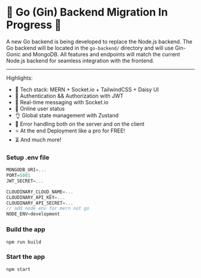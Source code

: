 # 🚧 Go (Gin) Backend Migration In Progress 🚧

A new Go backend is being developed to replace the Node.js backend. The Go backend will be located in the `go-backend/` directory and will use Gin-Gonic and MongoDB. All features and endpoints will match the current Node.js backend for seamless integration with the frontend.

---

Highlights:

- 🌟 Tech stack: MERN + Socket.io + TailwindCSS + Daisy UI
- 🎃 Authentication && Authorization with JWT
- 👾 Real-time messaging with Socket.io
- 🚀 Online user status
- 👌 Global state management with Zustand
- 🐞 Error handling both on the server and on the client
- ⭐ At the end Deployment like a pro for FREE!
- ⏳ And much more!



### Setup .env file

```js
MONGODB_URI=...
PORT=5001
JWT_SECRET=...

CLOUDINARY_CLOUD_NAME=...
CLOUDINARY_API_KEY=...
CLOUDINARY_API_SECRET=...
// add node env for mern not go
NODE_ENV=development
```

### Build the app

```shell
npm run build
```

### Start the app

```shell
npm start
```
